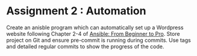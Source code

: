 # Assignment 2 : Automation

Create an anisble program which can automatically set up a Wordpress website following Chapter 2-4 of [Ansible: From Beginner to Pro](https://learning.oreilly.com/library/view/ansible-from-beginner/9781484216590/). Store project on Git and ensure pre-commit is running during commits. Use tags and detailed regular commits to show the progress of the code.

